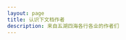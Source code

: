 ```yaml
---
layout: page
title: 认识下文档作者
description: 来自五湖四海各行各业的作者们
---
```


<script setup>
import {
  VPTeamPage,
  VPTeamPageTitle,
  VPTeamPageSection,
  VPTeamMembers
} from 'vitepress/theme'
import { core } from './_data/team'
</script>

<VPTeamPage>
  <VPTeamPageTitle>
    <template #title>认识下文档贡献者</template>
    <template #lead>
      来自五湖四海各行各业的作者们
    </template>
  </VPTeamPageTitle>
  <VPTeamMembers :members="core" />
</VPTeamPage>